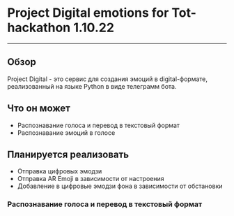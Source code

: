 # Project Digital emotions for Tot-hackathon 1.10.22
____

## Обзор
Project Digital - это сервис для создания эмоций в digital-формате, реализованный на языке Python в виде телеграмм бота.


## Что он может
- Распознавание голоса и перевод в текстовый формат
- Распознавание эмоций в голосе

## Планируется реализовать
- Отправка цифровых эмодзи
- Отправка AR Emoji в зависимости от настроения
- Добавление в цифровые эмодзи фона в зависимости от обстановки




### Распознавание голоса и перевод в текстовый формат
